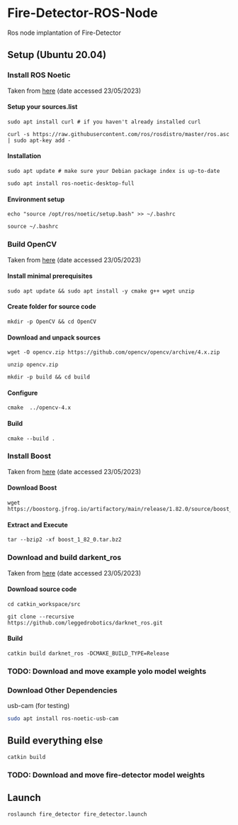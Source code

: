 # Fire-Detector-ROS-Node
 Ros node implantation of Fire-Detector
## Setup (Ubuntu 20.04)
### Install ROS Noetic
Taken from [here](http://wiki.ros.org/noetic/Installation/Ubuntu) (date accessed 23/05/2023)

#### Setup your sources.list
```
sudo apt install curl # if you haven't already installed curl
```
```
curl -s https://raw.githubusercontent.com/ros/rosdistro/master/ros.asc | sudo apt-key add -
```
#### Installation
```
sudo apt update # make sure your Debian package index is up-to-date
```
```
sudo apt install ros-noetic-desktop-full
```
#### Environment setup
```
echo "source /opt/ros/noetic/setup.bash" >> ~/.bashrc
```
```
source ~/.bashrc
```
### Build OpenCV
Taken from [here](https://docs.opencv.org/4.x/d7/d9f/tutorial_linux_install.html) (date accessed 23/05/2023)
#### Install minimal prerequisites
```
sudo apt update && sudo apt install -y cmake g++ wget unzip
```
#### Create folder for source code
```
mkdir -p OpenCV && cd OpenCV 
```
#### Download and unpack sources
```
wget -O opencv.zip https://github.com/opencv/opencv/archive/4.x.zip
```
```
unzip opencv.zip
```
```
mkdir -p build && cd build
```
#### Configure
```
cmake  ../opencv-4.x
```
#### Build 
```
cmake --build .
```
### Install Boost
Taken from [here](https://www.boost.org/doc/libs/1_82_0/more/getting_started/unix-variants.html) (date accessed 23/05/2023)
#### Download Boost
```
wget https://boostorg.jfrog.io/artifactory/main/release/1.82.0/source/boost_1_82_0.tar.bz2
```
#### Extract and Execute
```
tar --bzip2 -xf boost_1_82_0.tar.bz2
``` 
### Download and build darkent_ros
Taken from [here](https://github.com/leggedrobotics/darknet_ros/blob/master/README.md) (date accessed 23/05/2023)
#### Download source code
```
cd catkin_workspace/src
```
```
git clone --recursive https://github.com/leggedrobotics/darknet_ros.git
```
#### Build
```
catkin build darknet_ros -DCMAKE_BUILD_TYPE=Release
```
### TODO: Download and move example yolo model weights
### Download Other Dependencies
usb-cam (for testing)
```bash
sudo apt install ros-noetic-usb-cam
``` 
## Build everything else
```
catkin build
```
### TODO: Download and move fire-detector model weights
## Launch
```ROS
roslaunch fire_detector fire_detector.launch 
```